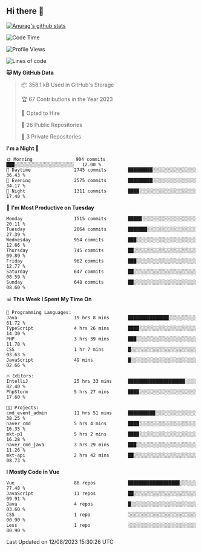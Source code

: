 ## Hi there 👋

[![Anurag's github stats](https://github-readme-stats.vercel.app/api?username=Songwonseok)](https://github.com/anuraghazra/github-readme-stats)



<!--START_SECTION:waka-->
![Code Time](http://img.shields.io/badge/Code%20Time-2%2C444%20hrs%2020%20mins-blue)

![Profile Views](http://img.shields.io/badge/Profile%20Views-0-blue)

![Lines of code](https://img.shields.io/badge/From%20Hello%20World%20I%27ve%20Written-35.0%20million%20lines%20of%20code-blue)

**🐱 My GitHub Data** 

> 📦 358.1 kB Used in GitHub's Storage 
 > 
> 🏆 67 Contributions in the Year 2023
 > 
> 💼 Opted to Hire
 > 
> 📜 26 Public Repositories 
 > 
> 🔑 3 Private Repositories 
 > 
**I'm a Night 🦉** 

```text
🌞 Morning                904 commits         ███░░░░░░░░░░░░░░░░░░░░░░   12.00 % 
🌆 Daytime                2745 commits        █████████░░░░░░░░░░░░░░░░   36.43 % 
🌃 Evening                2575 commits        █████████░░░░░░░░░░░░░░░░   34.17 % 
🌙 Night                  1311 commits        ████░░░░░░░░░░░░░░░░░░░░░   17.40 % 
```
📅 **I'm Most Productive on Tuesday** 

```text
Monday                   1515 commits        █████░░░░░░░░░░░░░░░░░░░░   20.11 % 
Tuesday                  2064 commits        ███████░░░░░░░░░░░░░░░░░░   27.39 % 
Wednesday                954 commits         ███░░░░░░░░░░░░░░░░░░░░░░   12.66 % 
Thursday                 745 commits         ██░░░░░░░░░░░░░░░░░░░░░░░   09.89 % 
Friday                   962 commits         ███░░░░░░░░░░░░░░░░░░░░░░   12.77 % 
Saturday                 647 commits         ██░░░░░░░░░░░░░░░░░░░░░░░   08.59 % 
Sunday                   648 commits         ██░░░░░░░░░░░░░░░░░░░░░░░   08.60 % 
```


📊 **This Week I Spent My Time On** 

```text
💬 Programming Languages: 
Java                     19 hrs 8 mins       ███████████████░░░░░░░░░░   61.72 % 
TypeScript               4 hrs 26 mins       ████░░░░░░░░░░░░░░░░░░░░░   14.30 % 
PHP                      3 hrs 39 mins       ███░░░░░░░░░░░░░░░░░░░░░░   11.78 % 
CSS                      1 hr 7 mins         █░░░░░░░░░░░░░░░░░░░░░░░░   03.63 % 
JavaScript               49 mins             █░░░░░░░░░░░░░░░░░░░░░░░░   02.66 % 

🔥 Editors: 
IntelliJ                 25 hrs 33 mins      █████████████████████░░░░   82.40 % 
PhpStorm                 5 hrs 27 mins       ████░░░░░░░░░░░░░░░░░░░░░   17.60 % 

🐱‍💻 Projects: 
cmd_event_admin          11 hrs 51 mins      ██████████░░░░░░░░░░░░░░░   38.25 % 
naver_cmd                5 hrs 4 mins        ████░░░░░░░░░░░░░░░░░░░░░   16.35 % 
mkt-p1                   5 hrs 2 mins        ████░░░░░░░░░░░░░░░░░░░░░   16.28 % 
naver_cmd_java           3 hrs 29 mins       ███░░░░░░░░░░░░░░░░░░░░░░   11.26 % 
mkt-api                  2 hrs 42 mins       ██░░░░░░░░░░░░░░░░░░░░░░░   08.73 % 
```

**I Mostly Code in Vue** 

```text
Vue                      86 repos            ███████████████████░░░░░░   77.48 % 
JavaScript               11 repos            ██░░░░░░░░░░░░░░░░░░░░░░░   09.91 % 
Java                     4 repos             █░░░░░░░░░░░░░░░░░░░░░░░░   03.60 % 
CSS                      1 repo              ░░░░░░░░░░░░░░░░░░░░░░░░░   00.90 % 
Less                     1 repo              ░░░░░░░░░░░░░░░░░░░░░░░░░   00.90 % 
```




 Last Updated on 12/08/2023 15:30:26 UTC
<!--END_SECTION:waka-->
